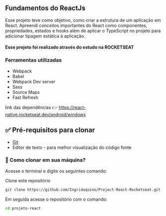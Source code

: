 ## Fundamentos do ReactJs

Esse projeto teve como objetivo, como criar a estrutura de um aplicação em React. Apreendi conceitos importantes do React como componentes, propriedades, estados e hooks além de aplicar o TypeScript no projeto para adicionar tipagem estática à aplicação.

#### Esse projeto foi realizado através do estudo na ROCKETSEAT 

### Ferramentas utilizadas 

* Webpack
* Babel
* Webpack Dev server
* Sass
* Source Maps
* Fast Refresh


link das dependências 👉 https://react-native.rocketseat.dev/android/windows

## ✅ Pré-requisitos para clonar

- [Git](https://git-scm.com)
- Editor de texto - para melhor visualização do código fonte




### 🔁 Como clonar em sua máquina?
Acesse o terminal e digite os seguintes comando:

Clone este repositório
```bash
git clone https://github.com/Ingridaquino/Project-React-Rocketseat.git projeto-react
```

Em seguida acesse o repositório com o comando:
```bash
cd projeto-react
```



